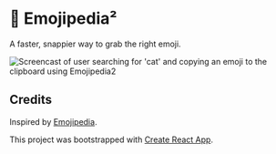 # 📕 Emojipedia²

A faster, snappier way to grab the right emoji.

![Screencast of user searching for 'cat' and copying an emoji to the clipboard using Emojipedia2](http://i.imgur.com/pTzwJoz.gifv)

## Credits

Inspired by [Emojipedia](http://emojipedia.org/).

This project was bootstrapped with [Create React App](https://github.com/facebookincubator/create-react-app).
